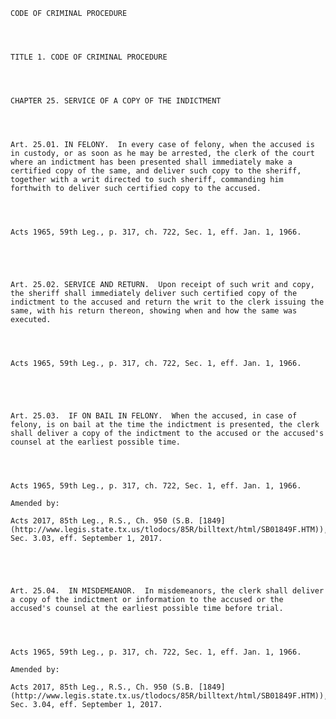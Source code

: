 ﻿
    
    
    	
    					
    
    
    CODE OF CRIMINAL PROCEDURE
    
      
    
    
    TITLE 1. CODE OF CRIMINAL PROCEDURE
    
      
    
    
    CHAPTER 25. SERVICE OF A COPY OF THE INDICTMENT
    
      
    
    
    Art. 25.01. IN FELONY.  In every case of felony, when the accused is in custody, or as soon as he may be arrested, the clerk of the court where an indictment has been presented shall immediately make a certified copy of the same, and deliver such copy to the sheriff, together with a writ directed to such sheriff, commanding him forthwith to deliver such certified copy to the accused.
    
    
    
    
    Acts 1965, 59th Leg., p. 317, ch. 722, Sec. 1, eff. Jan. 1, 1966.
    
    
    
    
    
    Art. 25.02. SERVICE AND RETURN.  Upon receipt of such writ and copy, the sheriff shall immediately deliver such certified copy of the indictment to the accused and return the writ to the clerk issuing the same, with his return thereon, showing when and how the same was executed.
    
    
    
    
    Acts 1965, 59th Leg., p. 317, ch. 722, Sec. 1, eff. Jan. 1, 1966.
    
    
    
    
    
    Art. 25.03.  IF ON BAIL IN FELONY.  When the accused, in case of felony, is on bail at the time the indictment is presented, the clerk shall deliver a copy of the indictment to the accused or the accused's counsel at the earliest possible time.
    
    
    
    
    Acts 1965, 59th Leg., p. 317, ch. 722, Sec. 1, eff. Jan. 1, 1966.
    
    Amended by: 
    
    Acts 2017, 85th Leg., R.S., Ch. 950 (S.B. [1849](http://www.legis.state.tx.us/tlodocs/85R/billtext/html/SB01849F.HTM)), Sec. 3.03, eff. September 1, 2017.
    
    
    
    
    
    Art. 25.04.  IN MISDEMEANOR.  In misdemeanors, the clerk shall deliver a copy of the indictment or information to the accused or the accused's counsel at the earliest possible time before trial.
    
    
    
    
    Acts 1965, 59th Leg., p. 317, ch. 722, Sec. 1, eff. Jan. 1, 1966.
    
    Amended by: 
    
    Acts 2017, 85th Leg., R.S., Ch. 950 (S.B. [1849](http://www.legis.state.tx.us/tlodocs/85R/billtext/html/SB01849F.HTM)), Sec. 3.04, eff. September 1, 2017.
    
    
    
    
    				
